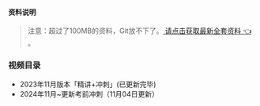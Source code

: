 #### 资料说明
> 注意：超过了100MB的资料，Git放不下了。[ 请点击获取最新全套资料 👈  ](https://91ke.cn/)。 


### 视频目录
 - 2023年11月版本「精讲+冲刺」(已更新完毕)
 - 2024年11月~更新考前冲刺（11月04日更新）
